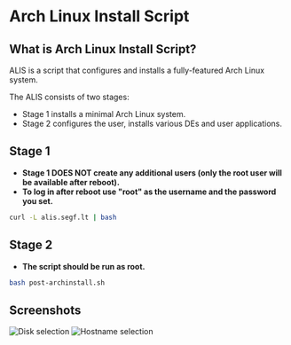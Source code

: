 # Arch Linux Install Script

## What is Arch Linux Install Script?

ALIS is a script that configures and installs a fully-featured Arch Linux system.

The ALIS consists of two stages:

- Stage 1 installs a minimal Arch Linux system.
- Stage 2 configures the user, installs various DEs and user applications.

## Stage 1

- **Stage 1 DOES NOT create any additional users (only the root user will be available after reboot).**
- **To log in after reboot use "root" as the username and the password you set.**

```bash
curl -L alis.segf.lt | bash
```

## Stage 2

- **The script should be run as root.**

```bash
bash post-archinstall.sh
```

## Screenshots

![Disk selection](https://github.com/richard96292/alis/blob/master/screenshots/disk.png)
![Hostname selection](https://github.com/richard96292/alis/blob/master/screenshots/hostname.png)
